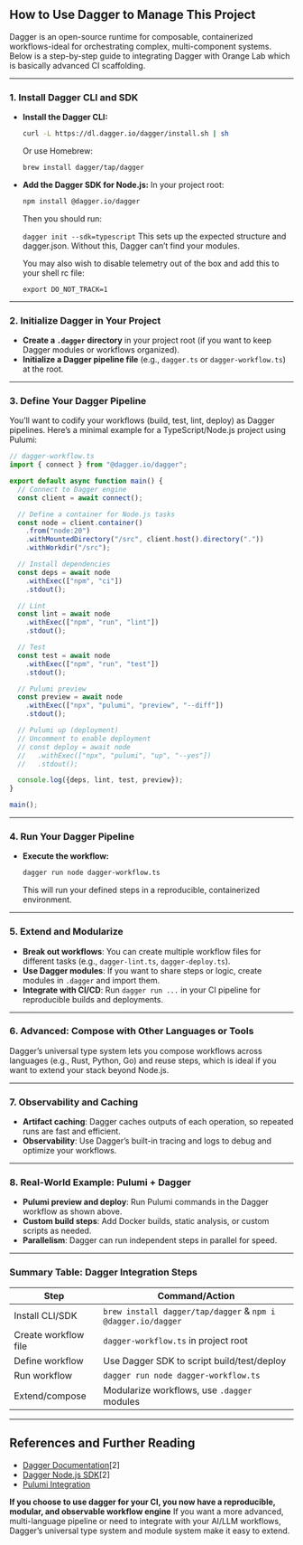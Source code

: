 ## How to Use Dagger to Manage This Project

Dagger is an open-source runtime for composable, containerized workflows-ideal for orchestrating complex, multi-component systems. Below is a step-by-step guide to integrating Dagger with Orange Lab which is basically advanced CI scaffolding.

---

### **1. Install Dagger CLI and SDK**

- **Install the Dagger CLI:**
  ```sh
  curl -L https://dl.dagger.io/dagger/install.sh | sh
  ```
  Or use Homebrew:
  ```sh
  brew install dagger/tap/dagger
  ```
- **Add the Dagger SDK for Node.js:**
  In your project root:
  ```sh
  npm install @dagger.io/dagger
  ```
  Then you should run:

  ```dagger init --sdk=typescript```
  This sets up the expected structure and dagger.json.
  Without this, Dagger can’t find your modules.

  You may also wish to disable telemetry out of the box and add this to your shell rc file:

  ```export DO_NOT_TRACK=1```

---

### **2. Initialize Dagger in Your Project**

- **Create a `.dagger` directory** in your project root (if you want to keep Dagger modules or workflows organized).
- **Initialize a Dagger pipeline file** (e.g., `dagger.ts` or `dagger-workflow.ts`) at the root.

---

### **3. Define Your Dagger Pipeline**

You’ll want to codify your workflows (build, test, lint, deploy) as Dagger pipelines. Here’s a minimal example for a TypeScript/Node.js project using Pulumi:

```typescript
// dagger-workflow.ts
import { connect } from "@dagger.io/dagger";

export default async function main() {
  // Connect to Dagger engine
  const client = await connect();

  // Define a container for Node.js tasks
  const node = client.container()
    .from("node:20")
    .withMountedDirectory("/src", client.host().directory("."))
    .withWorkdir("/src");

  // Install dependencies
  const deps = await node
    .withExec(["npm", "ci"])
    .stdout();

  // Lint
  const lint = await node
    .withExec(["npm", "run", "lint"])
    .stdout();

  // Test
  const test = await node
    .withExec(["npm", "run", "test"])
    .stdout();

  // Pulumi preview
  const preview = await node
    .withExec(["npx", "pulumi", "preview", "--diff"])
    .stdout();

  // Pulumi up (deployment)
  // Uncomment to enable deployment
  // const deploy = await node
  //   .withExec(["npx", "pulumi", "up", "--yes"])
  //   .stdout();

  console.log({deps, lint, test, preview});
}

main();
```

---

### **4. Run Your Dagger Pipeline**

- **Execute the workflow:**
  ```sh
  dagger run node dagger-workflow.ts
  ```
  This will run your defined steps in a reproducible, containerized environment.

---

### **5. Extend and Modularize**

- **Break out workflows**: You can create multiple workflow files for different tasks (e.g., `dagger-lint.ts`, `dagger-deploy.ts`).
- **Use Dagger modules**: If you want to share steps or logic, create modules in `.dagger` and import them.
- **Integrate with CI/CD**: Run `dagger run ...` in your CI pipeline for reproducible builds and deployments.

---

### **6. Advanced: Compose with Other Languages or Tools**

Dagger’s universal type system lets you compose workflows across languages (e.g., Rust, Python, Go) and reuse steps, which is ideal if you want to extend your stack beyond Node.js.

---

### **7. Observability and Caching**

- **Artifact caching**: Dagger caches outputs of each operation, so repeated runs are fast and efficient.
- **Observability**: Use Dagger’s built-in tracing and logs to debug and optimize your workflows.

---

### **8. Real-World Example: Pulumi + Dagger**

- **Pulumi preview and deploy**: Run Pulumi commands in the Dagger workflow as shown above.
- **Custom build steps**: Add Docker builds, static analysis, or custom scripts as needed.
- **Parallelism**: Dagger can run independent steps in parallel for speed.

---

### **Summary Table: Dagger Integration Steps**

| Step                  | Command/Action                                      |
|-----------------------|----------------------------------------------------|
| Install CLI/SDK       | `brew install dagger/tap/dagger` & `npm i @dagger.io/dagger` |
| Create workflow file  | `dagger-workflow.ts` in project root               |
| Define workflow       | Use Dagger SDK to script build/test/deploy         |
| Run workflow          | `dagger run node dagger-workflow.ts`               |
| Extend/compose        | Modularize workflows, use `.dagger` modules        |

---

## **References and Further Reading**

- [Dagger Documentation](https://docs.dagger.io)[2]
- [Dagger Node.js SDK](https://docs.dagger.io/sdk/nodejs)[2]
- [Pulumi Integration](https://www.pulumi.com/)

**If you choose to use dagger for your CI, you now have a reproducible, modular, and observable workflow engine** If you want a more advanced, multi-language pipeline or need to integrate with your AI/LLM workflows, Dagger’s universal type system and module system make it easy to extend.
